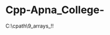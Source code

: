 # Cpp-Apna_College-

<!-- symbolic link -->

<!-- cd C:\shortpath -->

<!-- g++ code.cpp
.\a.exe

g++ code.cpp; .\a.exe

g++ code.cpp -o a.exe; .\a.exe-->

C:\cpath\9_arrays_!!